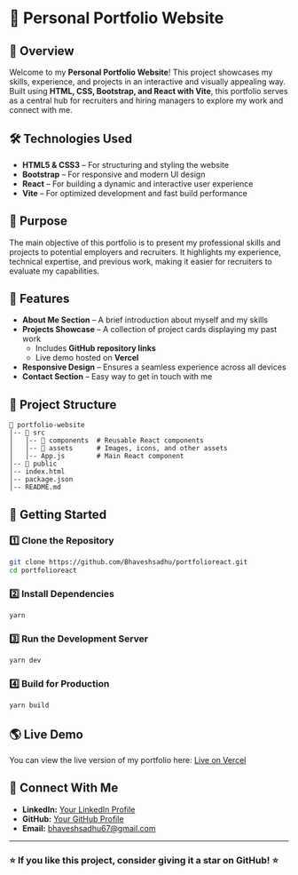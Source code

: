 # 🚀 Personal Portfolio Website

## 🌟 Overview

Welcome to my **Personal Portfolio Website**! This project showcases my skills, experience, and projects in an interactive and visually appealing way. Built using **HTML, CSS, Bootstrap, and React with Vite**, this portfolio serves as a central hub for recruiters and hiring managers to explore my work and connect with me.

## 🛠️ Technologies Used

- **HTML5 & CSS3** – For structuring and styling the website
- **Bootstrap** – For responsive and modern UI design
- **React** – For building a dynamic and interactive user experience
- **Vite** – For optimized development and fast build performance

## 🎯 Purpose

The main objective of this portfolio is to present my professional skills and projects to potential employers and recruiters. It highlights my experience, technical expertise, and previous work, making it easier for recruiters to evaluate my capabilities.

## 📌 Features

- **About Me Section** – A brief introduction about myself and my skills
- **Projects Showcase** – A collection of project cards displaying my past work
  - Includes **GitHub repository links**
  - Live demo hosted on **Vercel**
- **Responsive Design** – Ensures a seamless experience across all devices
- **Contact Section** – Easy way to get in touch with me

## 📂 Project Structure

```
📁 portfolio-website
│-- 📂 src
│   │-- 📂 components  # Reusable React components
│   │-- 📂 assets      # Images, icons, and other assets
│   │-- App.js        # Main React component
│-- 📂 public
│-- index.html
│-- package.json
│-- README.md
```

## 🚀 Getting Started

### 1️⃣ Clone the Repository

```bash
git clone https://github.com/Bhaveshsadhu/portfolioreact.git
cd portfolioreact
```

### 2️⃣ Install Dependencies

```bash
yarn
```

### 3️⃣ Run the Development Server

```bash
yarn dev
```

### 4️⃣ Build for Production

```bash
yarn build
```

## 🌎 Live Demo

You can view the live version of my portfolio here: [Live on Vercel](https://portfolioreact-coral.vercel.app/)

## 🤝 Connect With Me

- **LinkedIn:** [Your LinkedIn Profile](www.linkedin.com/in/bhaveshsadhu)
- **GitHub:** [Your GitHub Profile](https://github.com/Bhaveshsadhu)
- **Email:** bhaveshsadhu67@gmail.com

---

### ⭐ If you like this project, consider giving it a **star** on GitHub! ⭐
